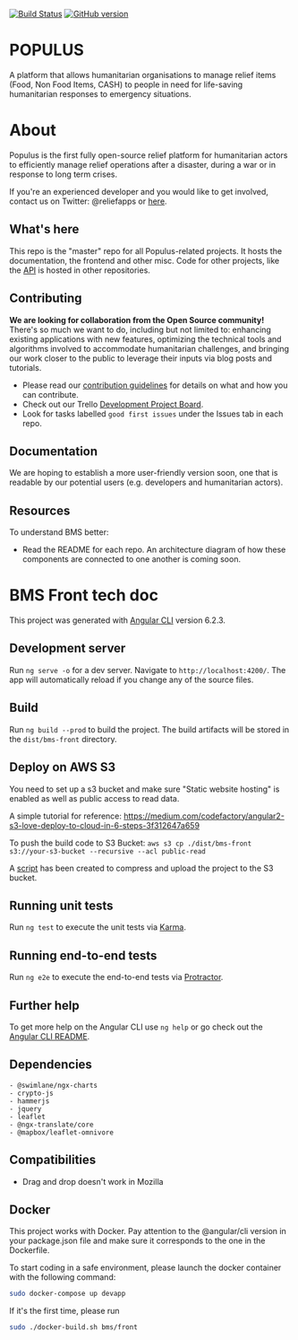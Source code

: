 [![Build Status](https://travis-ci.org/ReliefApplications/bms_front.svg?branch=dev)](https://travis-ci.org/ReliefApplications/bms_front)
[![GitHub version](https://badge.fury.io/gh/ReliefApplications%2Fbms_front.svg)](https://badge.fury.io/gh/ReliefApplications%2Fbms_front)

POPULUS
==============
A platform that allows humanitarian organisations to manage relief items (Food, Non Food Items, CASH) to people in need for life-saving humanitarian responses to emergency situations.


# About

Populus is the first fully open-source relief platform for humanitarian actors to efficiently manage relief operations after a disaster, during a war or in response to long term crises. 

If you're an experienced developer and you would like to get involved, contact us on Twitter: @reliefapps or [here](https://twitter.com/Reliefapps).

## What's here

This repo is the "master" repo for all Populus-related projects. It hosts 
the documentation, the frontend and other misc. Code for other
projects, like the [API](https://github.com/ReliefApplications/bms_api) is hosted in other repositories. 

## Contributing

**We are looking for collaboration from the Open Source community!**
There's so much we want to do, including but not limited to: enhancing existing 
applications with new features, optimizing the technical tools and algorithms 
involved to accommodate humanitarian challenges, and bringing our work closer to
the public to leverage their inputs via blog posts and tutorials.

* Please read our [contribution guidelines](https://github.com/ReliefApplications/bms_front/blob/dev/CONTRIBUTING.md) for details on what and how you can contribute.
* Check out our Trello [Development Project Board](https://trello.com/b/DqrwMZsv/bms).
* Look for tasks labelled `good first issues` under the Issues tab in each repo.


## Documentation

We are hoping to establish a more user-friendly version soon, one that is readable by our potential users (e.g. developers and humanitarian actors).


## Resources

To understand BMS better:

* Read the README for each repo. An architecture diagram of how these components are connected to one another is coming soon.


# BMS Front tech doc

This project was generated with [Angular CLI](https://github.com/angular/angular-cli) version 6.2.3.

## Development server

Run `ng serve -o` for a dev server. Navigate to `http://localhost:4200/`. The app will automatically reload if you change any of the source files.

## Build

Run `ng build --prod` to build the project. The build artifacts will be stored in the `dist/bms-front` directory.

## Deploy on AWS S3
You need to set up a s3 bucket and make sure "Static website hosting" is enabled as well as public access to read data.

A simple tutorial for reference: https://medium.com/codefactory/angular2-s3-love-deploy-to-cloud-in-6-steps-3f312647a659

To push the build code to S3 Bucket: `aws s3 cp ./dist/bms-front s3://your-s3-bucket --recursive --acl public-read`

A [script](build-deploy.sh) has been created to compress and upload the project to the S3 bucket.

## Running unit tests

Run `ng test` to execute the unit tests via [Karma](https://karma-runner.github.io).

## Running end-to-end tests

Run `ng e2e` to execute the end-to-end tests via [Protractor](http://www.protractortest.org/).

## Further help

To get more help on the Angular CLI use `ng help` or go check out the [Angular CLI README](https://github.com/angular/angular-cli/blob/master/README.md).

## Dependencies

    - @swimlane/ngx-charts
    - crypto-js
    - hammerjs
    - jquery
    - leaflet
    - @ngx-translate/core
    - @mapbox/leaflet-omnivore


## Compatibilities

 - Drag and drop doesn't work in Mozilla


## Docker

This project works with Docker.
Pay attention to the @angular/cli version in your package.json file and make sure it corresponds to the one in the Dockerfile.

To start coding in a safe environment, please launch the docker container with the following command:

```bash
sudo docker-compose up devapp
```

If it's the first time, please run 
```bash
sudo ./docker-build.sh bms/front
```
